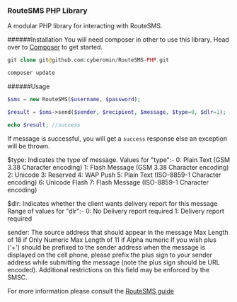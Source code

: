 ### RouteSMS PHP Library

A modular PHP library for interacting with RouteSMS.

######Installation
You will need composer in other to use this library. Head over to [Composer](https://getcomposer.org) to get started.

```php
git clone git@github.com:cyberomin/RouteSMS-PHP.git

composer update
```

######Usage
```php
$sms = new RouteSMS($username, $password);

$result = $sms->send($sender, $recipient, $message, $type=0, $dlr=1);

echo $result; //success
```

If message is successful, you will get a `success` response else an exception will be thrown.

$type: Indicates the type of message.
Values for "type":-
0: Plain Text (GSM 3.38 Character encoding)
1: Flash Message (GSM 3.38 Character encoding)
2: Unicode
3: Reserved
4: WAP Push
5: Plain Text (ISO-8859-1 Character encoding)
6: Unicode Flash
7: Flash Message (ISO-8859-1 Character encoding)

$dlr: Indicates whether the client wants delivery report for this message
Range of values for "dlr":-
0: No Delivery report required
1: Delivery report required 

sender: The source address that should appear in the message
Max Length of 18 if Only Numeric
Max Length of 11 if Alpha numeric
If you wish plus ('+') should be prefixed to the sender address when the message is displayed
 on the cell phone, please prefix the plus sign to your sender address while submitting the
message (note the plus sign should be URL encoded). Additional restrictions on this field may
be enforced by the SMSC. 

For more information please consult the [RouteSMS guide](http://routesms.com/downloads/resaller/RouteSms-Reseller-BulkApi.pdf)



